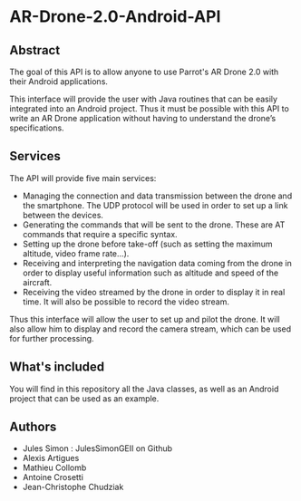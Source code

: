 # AR-Drone-2.0-Android-API

## Abstract
The goal of this API is to allow anyone to use Parrot's AR Drone 2.0 with their Android applications.

This interface will provide the user with Java routines that can be easily integrated into an Android project. Thus it must be possible with this API to write an AR Drone application without having to understand the drone’s specifications. 

## Services
The API will provide five main services: 
*	Managing the connection and data transmission between the drone and the smartphone. The UDP protocol will be used in order to set up a link between the devices.
*	Generating the commands that will be sent to the drone. These are AT commands that require a specific syntax.
*	Setting up the drone before take-off (such as setting the maximum altitude, video frame rate…).
*	Receiving and interpreting the navigation data coming from the drone in order to display useful information such as altitude and speed of the aircraft.
*	Receiving the video streamed by the drone in order to display it in real time. It will also be possible to record the video stream.

Thus this interface will allow the user to set up and pilot the drone. It will also allow him to display and record the camera stream, which can be used for further processing.

## What's included
You will find in this repository all the Java classes, as well as an Android project that can be used as an example.

## Authors

* Jules Simon : JulesSimonGEII on Github
* Alexis Artigues
* Mathieu Collomb
* Antoine Crosetti
* Jean-Christophe Chudziak

